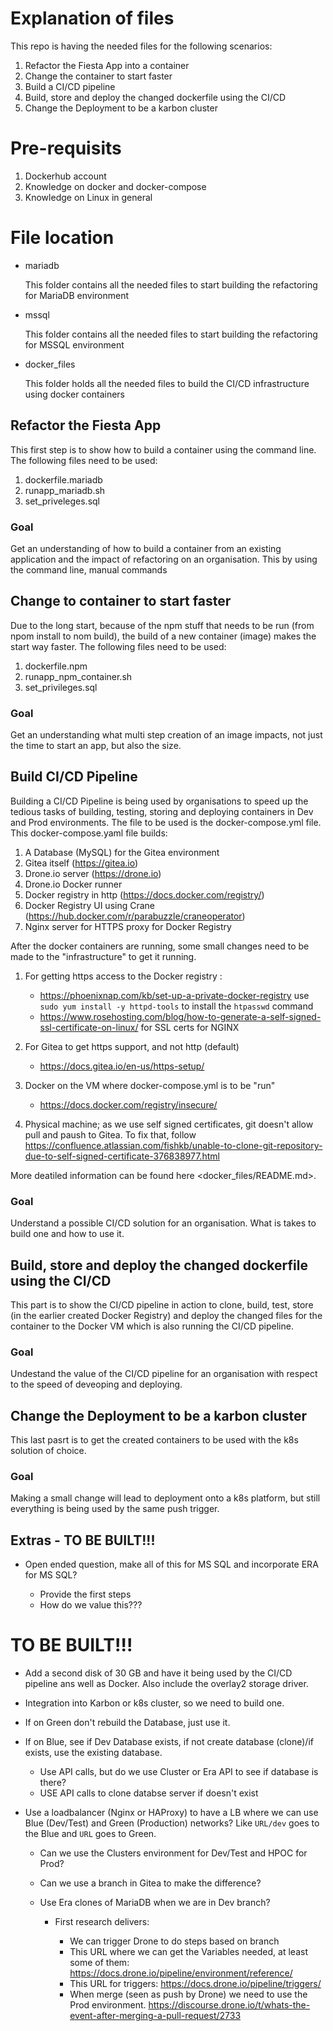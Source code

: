 # Explanation of files

This repo is having the needed files for the following scenarios:

1. Refactor the Fiesta App into a container
2. Change the container to start faster
3. Build a CI/CD pipeline
4. Build, store and deploy the changed dockerfile using the CI/CD
5. Change the Deployment to be a karbon cluster

# Pre-requisits

1. Dockerhub account
2. Knowledge on docker and docker-compose
3. Knowledge on Linux in general

# File location

- mariadb

    This folder contains all the needed files to start building the refactoring for MariaDB environment

- mssql

    This folder contains all the needed files to start building the refactoring for MSSQL environment

- docker_files

    This folder holds all the needed files to build the CI/CD infrastructure using docker containers

## Refactor the Fiesta App

This first step is to show how to build a container using the command line. The following files need to be used:

1. dockerfile.mariadb
2. runapp_mariadb.sh
3. set_priveleges.sql

### Goal

Get an understanding of how to build a container from an existing application and the impact of refactoring on an organisation. This by using the command line, manual commands

## Change to container to start faster

Due to the long start, because of the npm stuff that needs to be run (from npom install to nom build), the build of a new container (image) makes the start way faster. The following files need to be used:

1. dockerfile.npm
2. runapp_npm_container.sh
3. set_privileges.sql

### Goal

Get an understanding what multi step creation of an image impacts, not just the time to start an app, but also the size.

## Build CI/CD Pipeline

Building a CI/CD Pipeline is being used by organisations to speed up the tedious tasks of building, testing, storing and deploying containers in Dev and Prod environments. The file to be used is the docker-compose.yml file. This docker-compose.yaml file builds:

1. A Database (MySQL) for the Gitea environment
2. Gitea itself (https://gitea.io)
3. Drone.io server (https://drone.io)
4. Drone.io Docker runner
5. Docker registry in http (https://docs.docker.com/registry/)
6. Docker Registry UI using Crane (https://hub.docker.com/r/parabuzzle/craneoperator)
7. Nginx server for HTTPS proxy for Docker Registry 

After the docker containers are running, some small changes need to be made to the "infrastructure" to get it running. 
1. For getting https access to the Docker registry :
   
    - https://phoenixnap.com/kb/set-up-a-private-docker-registry use `sudo yum install -y httpd-tools` to install the `htpasswd` command
    - https://www.rosehosting.com/blog/how-to-generate-a-self-signed-ssl-certificate-on-linux/ for SSL certs for NGINX

2. For Gitea to get https support, and not http (default)
    
    - https://docs.gitea.io/en-us/https-setup/

3. Docker on the VM where docker-compose.yml is to be "run"

    - https://docs.docker.com/registry/insecure/

4. Physical machine; as we use self signed certificates, git doesn't allow pull and paush to Gitea. To fix that, follow https://confluence.atlassian.com/fishkb/unable-to-clone-git-repository-due-to-self-signed-certificate-376838977.html

More deatiled information can be found here <docker_files/README.md>.

### Goal

Understand a possible CI/CD solution for an organisation. What is takes to build one and how to use it.

## Build, store and deploy the changed dockerfile using the CI/CD

This part is to show the CI/CD pipeline in action to clone, build, test, store (in the earlier created Docker Registry) and deploy the changed files for the container to the Docker VM which is also running the CI/CD pipeline.

### Goal

Undestand the value of the CI/CD pipeline for an organisation with respect to the speed of deveoping and deploying. 

## Change the Deployment to be a karbon cluster

This last pasrt is to get the created containers to be used with the k8s solution of choice.

### Goal

Making a small change will lead to deployment onto a k8s platform, but still everything is being used by the same push trigger.


## Extras - TO BE BUILT!!!

- Open ended question, make all of this for MS SQL and incorporate ERA for MS SQL? 

    - Provide the first steps
    - How do we value this???


# TO BE BUILT!!!

- Add a second disk of 30 GB and have it being used by the CI/CD pipeline ans well as Docker. Also include the overlay2 storage driver.
- Integration into Karbon or k8s cluster, so we need to build one.
- If on Green don't rebuild the Database, just use it.
- If on Blue, see if Dev Database exists, if not create database (clone)/if exists, use the existing database.

    - Use API calls, but do we use Cluster or Era API to see if database is there?
    - USE API calls to clone databse server if doesn't exist

- Use a loadbalancer (Nginx or HAProxy) to have a LB where we can use Blue (Dev/Test) and Green (Production) networks? Like `URL/dev` goes to the Blue and `URL` goes to Green.
    
    - Can we use the Clusters environment for Dev/Test and HPOC for Prod?
    - Can we use a branch in Gitea to make the difference?
    - Use Era clones of MariaDB when we are in Dev branch?

      - First research delivers:
      
        - We can trigger Drone to do steps based on branch
        - This URL where we can get the Variables needed, at least some of them: https://docs.drone.io/pipeline/environment/reference/
        - This URL for triggers: https://docs.drone.io/pipeline/triggers/
        - When merge (seen as push by Drone) we need to use the Prod environment. https://discourse.drone.io/t/whats-the-event-after-merging-a-pull-request/2733
        
